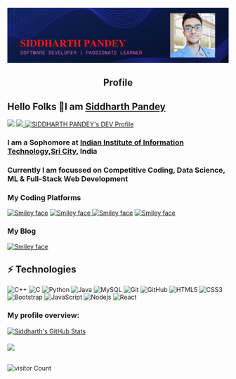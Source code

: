 
 [![Header](https://github.com/siddharth25pandey/siddharth25pandey/blob/master/SIDDHARTH%20PANDEY.png "Header")](https://siddharth25pandey.github.io/)
 <p align="center">
 <h2 align="center">Profile</h2>
</p>

## Hello Folks 👋I am [Siddharth Pandey](https://siddharth25pandey.github.io)
[<img src="https://img.icons8.com/color/48/000000/linkedin.png"/>](https://www.linkedin.com/in/siddharth25pandey/)
  <a href="mailto:siddharth25pandey@gmail.com"> <img src="https://img.icons8.com/fluent/48/000000/gmail.png" width="5%"/> </a>
  <a href="https://dev.to/siddharth25pandey">
  <img src="https://d2fltix0v2e0sb.cloudfront.net/dev-badge.svg" alt="SIDDHARTH PANDEY's DEV Profile" width="5%">
</a>
### I am a Sophomore at [Indian Institute of Information Technology,Sri City](http://www.iiits.ac.in), India
### Currently I am focussed on Competitive Coding, Data Science, ML & Full-Stack Web Development
### My Coding Platforms
<a href="https://codeforces.com/profile/siddharth_25"><img src="https://sta.codeforces.com/s/17425/images/codeforces-logo-with-telegram.png" alt="Smiley face" height="100" width="100"></a>
<a href="https://www.codechef.com/users/siddharth_25"><img src="https://s3.amazonaws.com/codechef_shared/misc/fb-image-icon.png" alt="Smiley face" height ="100"  width="100">
 <a href="https://www.hackerrank.com/siddharth25pand1"><img src="https://s3.amazonaws.com/sr-marketplace-prod/wp-content/uploads/2015/08/hackerrank.jpg" alt="Smiley face" height ="100" width="100"></a>
 <a href="https://app.codesignal.com/profile/siddharth166"><img src="https://codesignal.com/wp-content/uploads/2020/11/CoodeSignal_Logo_Long_Blue.svg" alt="Smiley face" height="100" width="100"></a>

 ### My Blog
 <a href="https://sid293571351.wordpress.com"><img src="https://sid293571351.files.wordpress.com/2020/05/cropped-sidblog-logo.png" alt="Smiley face" height ="100" width="100"></a>

  
## ⚡ Technologies
![C++](https://img.shields.io/badge/-++-00599C?style=flat-square&logo=c)
![C](https://img.shields.io/badge/--00599C?style=flat-square&logo=c)
![Python](https://img.shields.io/badge/-Python-black?style=flat-square&logo=Python)
![Java](https://img.shields.io/badge/-java-E34A86?style=flat-square&logo=java)
![MySQL](https://img.shields.io/badge/-MySQL-black?style=flat-square&logo=mysql)
![Git](https://img.shields.io/badge/-Git-black?style=flat-square&logo=git)
![GitHub](https://img.shields.io/badge/-GitHub-181717?style=flat-square&logo=github)
![HTML5](https://img.shields.io/badge/-HTML5-E34F26?style=flat-square&logo=html5&logoColor=white)
![CSS3](https://img.shields.io/badge/-CSS3-1572B6?style=flat-square&logo=css3)
![Bootstrap](https://img.shields.io/badge/-Bootstrap-563D7C?style=flat-square&logo=bootstrap)
![JavaScript](https://img.shields.io/badge/-JavaScript-black?style=flat-square&logo=javascript)
![Nodejs](https://img.shields.io/badge/-Nodejs-black?style=flat-square&logo=Node.js)
![React](https://img.shields.io/badge/-React-black?style=flat-square&logo=react)



### My profile overview: 
 
<a href="https://github.com/siddharth25pandey/siddharth25pandey">
  <img align="center" src="https://github-readme-stats.vercel.app/api?username=siddharth25pandey&show_icons=true&line_height=27&count_private=true&title_color=ffffff&text_color=c9cacc&icon_color=2bbc8a&bg_color=1d1f21" alt="Siddharth's GitHub Stats" />
  <br>
 <br>
<a href="https://github.com/siddharth25pandey/siddharth25pandey">
  <img align="center" src="https://github-readme-stats.vercel.app/api/top-langs/?username=siddharth25pandey&title_color=ffffff&text_color=c9cacc&icon_color=2bbc8a&bg_color=1d1f21" />
</a>


</a>

<br>
<br>
 
![visitor Count](https://visitor-badge.laobi.icu/badge?page_id=siddharth25pandey.siddharth25pandey)

<!--
**siddharth25pandey/siddharth25pandey** is a ✨ _special_ ✨ repository because its `README.md` (this file) appears on your GitHub profile.

Here are some ideas to get you started:

- 🔭 I’m currently working on ...
- 🌱 I’m currently learning ...
- 👯 I’m looking to collaborate on ...
- 🤔 I’m looking for help with ...
- 💬 Ask me about ...
- 📫 How to reach me: ...
- 😄 Pronouns: ...
- ⚡ Fun fact: ...
-->
